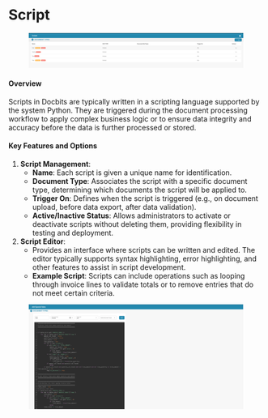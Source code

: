 # Script

<figure><img src="../../../../.gitbook/assets/Bildschirmfoto 2024-05-08 um 09.43.25.png" alt=""><figcaption></figcaption></figure>

#### Overview

Scripts in Docbits are typically written in a scripting language supported by the system Python. They are triggered during the document processing workflow to apply complex business logic or to ensure data integrity and accuracy before the data is further processed or stored.

#### Key Features and Options

1. **Script Management**:
   * **Name**: Each script is given a unique name for identification.
   * **Document Type**: Associates the script with a specific document type, determining which documents the script will be applied to.
   * **Trigger On**: Defines when the script is triggered (e.g., on document upload, before data export, after data validation).
   * **Active/Inactive Status**: Allows administrators to activate or deactivate scripts without deleting them, providing flexibility in testing and deployment.
2. **Script Editor**:
   * Provides an interface where scripts can be written and edited. The editor typically supports syntax highlighting, error highlighting, and other features to assist in script development.
   * **Example Script**: Scripts can include operations such as looping through invoice lines to validate totals or to remove entries that do not meet certain criteria.

<figure><img src="../../../../.gitbook/assets/Bildschirmfoto 2024-05-08 um 09.43.37.png" alt=""><figcaption></figcaption></figure>
